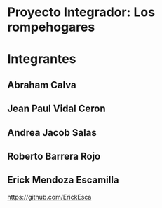 # Proyecto Integrador: Los rompehogares

# Integrantes

## Abraham Calva

## Jean Paul Vidal Ceron

## Andrea Jacob Salas

## Roberto Barrera Rojo

## Erick Mendoza Escamilla

https://github.com/ErickEsca
